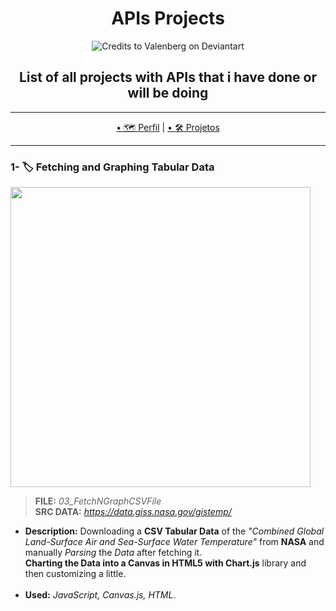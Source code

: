 <h1 align="center">APIs Projects</h1>

<p align="center">
  <img src="https://images-wixmp-ed30a86b8c4ca887773594c2.wixmp.com/f/7a5a3db7-fb07-4532-aa4c-93f5a5d5d651/d9y6rvp-08b4238f-9618-4491-b5eb-0c44316bd858.gif?token=eyJ0eXAiOiJKV1QiLCJhbGciOiJIUzI1NiJ9.eyJzdWIiOiJ1cm46YXBwOiIsImlzcyI6InVybjphcHA6Iiwib2JqIjpbW3sicGF0aCI6IlwvZlwvN2E1YTNkYjctZmIwNy00NTMyLWFhNGMtOTNmNWE1ZDVkNjUxXC9kOXk2cnZwLTA4YjQyMzhmLTk2MTgtNDQ5MS1iNWViLTBjNDQzMTZiZDg1OC5naWYifV1dLCJhdWQiOlsidXJuOnNlcnZpY2U6ZmlsZS5kb3dubG9hZCJdfQ.A_cf7zEyv1JIIRc88yNt-9C278gkX-i76uZzLUZ3IVU" alt="Credits to Valenberg on Deviantart"
</P>
<h2 align="center">
 List of all projects with APIs that i have done or will be doing
 </h2>
 
---

<p align="center">
  <a href="https://github.com/Guilherme-G-Cadilhe">• 🗺 Perfil</a> |
 <a href="https://github.com/Guilherme-G-Cadilhe/Projetos">• 🛠️ Projetos</a> 
</p>

---

### 1- 🏷️ Fetching and Graphing Tabular Data

<img width="480" src="https://i.imgur.com/3xWIHWZ.png"> 

> **FILE:** <i>03_FetchNGraphCSVFile</i> <br>
> **SRC DATA:** <i>https://data.giss.nasa.gov/gistemp/</i> <br>
- **Description:** Downloading a **CSV Tabular Data** of the <i>"Combined Global Land-Surface Air and Sea-Surface Water Temperature"</i> from **NASA** and manually <i>Parsing</i> the <i>Data</i> after fetching it.<br> 
**Charting the Data into a Canvas in HTML5 with Chart.js** library and then customizing a little.<br><br>
- **Used:** <i>JavaScript, Canvas.js, HTML</i>.
  

